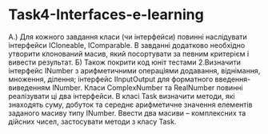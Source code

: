 # Task4-Interfaces-e-learning
А.) Для кожного завдання класи (чи інтерфейси) повинні наслідувати інтерфейси ICloneable, IComparable. В завданні додатково необхідно утворити клонований масив, який посортувати за певним критерієм і вивести результат.
Б) Також покрити код юніт тестами
2.Визначити інтерфейс INumber з арифметичними операціями додавання, віднімання, множення, ділення; інтерфейс IInputOutput для форматного введення-виведенням INumber. Класи ComplexNumber та  RealNumber повинні реалізувати ці два інтерфейси. В класі Task визначити методи, які знаходять суму, добуток та середнє арифметичне значення елементів заданого масиву типу INumber. Ввести два масиви – комплексних та дійсних чисел, застосувати методи з класу Task. 
